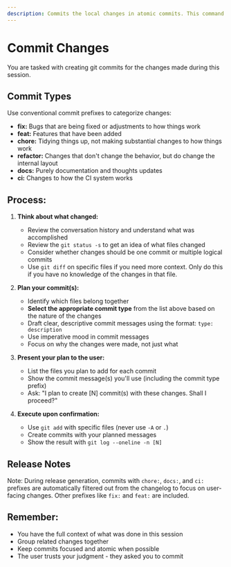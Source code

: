 ```yaml
---
description: Commits the local changes in atomic commits. This command is best run after completing an execute run successfully, and preparing for plan review.
---
```


# Commit Changes

You are tasked with creating git commits for the changes made during this session.

## Commit Types

Use conventional commit prefixes to categorize changes:

- **fix:** Bugs that are being fixed or adjustments to how things work
- **feat:** Features that have been added
- **chore:** Tidying things up, not making substantial changes to how things work
- **refactor:** Changes that don't change the behavior, but do change the internal layout
- **docs:** Purely documentation and thoughts updates
- **ci:** Changes to how the CI system works

## Process:

1. **Think about what changed:**
   - Review the conversation history and understand what was accomplished
   - Review the `git status -s` to get an idea of what files changed
   - Consider whether changes should be one commit or multiple logical commits
   - Use `git diff` on specific files if you need more context. Only do this if you have no knowledge of the changes in that file.

2. **Plan your commit(s):**
   - Identify which files belong together
   - **Select the appropriate commit type** from the list above based on the nature of the changes
   - Draft clear, descriptive commit messages using the format: `type: description`
   - Use imperative mood in commit messages
   - Focus on why the changes were made, not just what

3. **Present your plan to the user:**
   - List the files you plan to add for each commit
   - Show the commit message(s) you'll use (including the commit type prefix)
   - Ask: "I plan to create [N] commit(s) with these changes. Shall I proceed?"

4. **Execute upon confirmation:**
   - Use `git add` with specific files (never use `-A` or `.`)
   - Create commits with your planned messages
   - Show the result with `git log --oneline -n [N]`

## Release Notes

Note: During release generation, commits with `chore:`, `docs:`, and `ci:` prefixes are automatically filtered out from the changelog to focus on user-facing changes. Other prefixes like `fix:` and `feat:` are included.

## Remember:
- You have the full context of what was done in this session
- Group related changes together
- Keep commits focused and atomic when possible
- The user trusts your judgment - they asked you to commit

